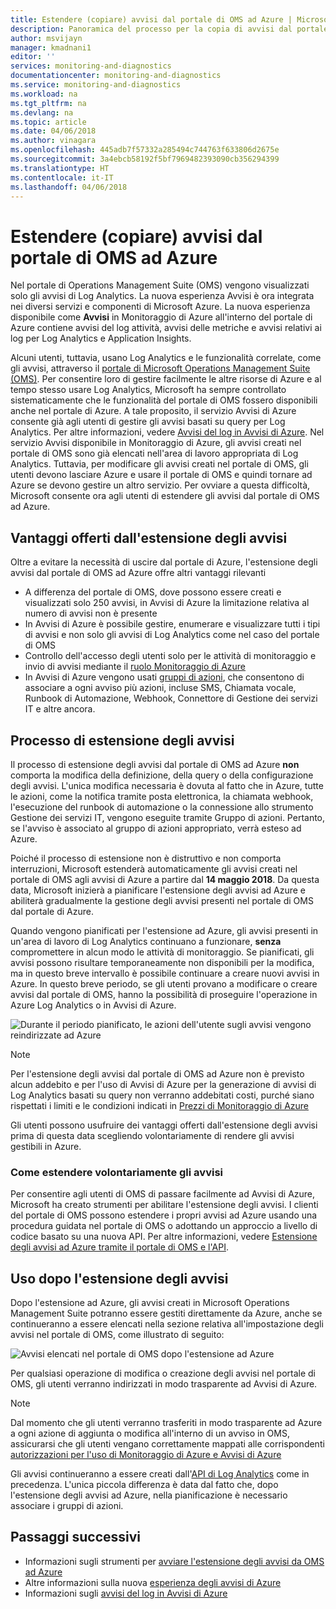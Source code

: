 ```yaml
---
title: Estendere (copiare) avvisi dal portale di OMS ad Azure | Microsoft Docs
description: Panoramica del processo per la copia di avvisi dal portale di OMS in Avvisi di Azure e informazioni sulle principali preoccupazioni dei clienti.
author: msvijayn
manager: kmadnani1
editor: ''
services: monitoring-and-diagnostics
documentationcenter: monitoring-and-diagnostics
ms.service: monitoring-and-diagnostics
ms.workload: na
ms.tgt_pltfrm: na
ms.devlang: na
ms.topic: article
ms.date: 04/06/2018
ms.author: vinagara
ms.openlocfilehash: 445adb7f57332a285494c744763f633806d2675e
ms.sourcegitcommit: 3a4ebcb58192f5bf7969482393090cb356294399
ms.translationtype: HT
ms.contentlocale: it-IT
ms.lasthandoff: 04/06/2018
---
```

# <a name="extend-copy-alerts-from-oms-portal-into-azure"></a>Estendere (copiare) avvisi dal portale di OMS ad Azure
Nel portale di Operations Management Suite (OMS) vengono visualizzati solo gli avvisi di Log Analytics.  La nuova esperienza Avvisi è ora integrata nei diversi servizi e componenti di Microsoft Azure. La nuova esperienza disponibile come **Avvisi** in Monitoraggio di Azure all'interno del portale di Azure contiene avvisi del log attività, avvisi delle metriche e avvisi relativi ai log per Log Analytics e Application Insights. 


Alcuni utenti, tuttavia, usano Log Analytics e le funzionalità correlate, come gli avvisi, attraverso il [portale di Microsoft Operations Management Suite (OMS)](../operations-management-suite/operations-management-suite-overview.md). Per consentire loro di gestire facilmente le altre risorse di Azure e al tempo stesso usare Log Analytics, Microsoft ha sempre controllato sistematicamente che le funzionalità del portale di OMS fossero disponibili anche nel portale di Azure. A tale proposito, il servizio Avvisi di Azure consente già agli utenti di gestire gli avvisi basati su query per Log Analytics. Per altre informazioni, vedere [Avvisi del log in Avvisi di Azure](monitor-alerts-unified-log.md). Nel servizio Avvisi disponibile in Monitoraggio di Azure, gli avvisi creati nel portale di OMS sono già elencati nell'area di lavoro appropriata di Log Analytics. Tuttavia, per modificare gli avvisi creati nel portale di OMS, gli utenti devono lasciare Azure e usare il portale di OMS e quindi tornare ad Azure se devono gestire un altro servizio. Per ovviare a questa difficoltà, Microsoft consente ora agli utenti di estendere gli avvisi dal portale di OMS ad Azure.

## <a name="benefits-of-extending-your-alerts"></a>Vantaggi offerti dall'estensione degli avvisi
Oltre a evitare la necessità di uscire dal portale di Azure, l'estensione degli avvisi dal portale di OMS ad Azure offre altri vantaggi rilevanti

- A differenza del portale di OMS, dove possono essere creati e visualizzati solo 250 avvisi, in Avvisi di Azure la limitazione relativa al numero di avvisi non è presente
- In Avvisi di Azure è possibile gestire, enumerare e visualizzare tutti i tipi di avvisi e non solo gli avvisi di Log Analytics come nel caso del portale di OMS
- Controllo dell'accesso degli utenti solo per le attività di monitoraggio e invio di avvisi mediante il [ruolo Monitoraggio di Azure](monitoring-roles-permissions-security.md)
- In Avvisi di Azure vengono usati [gruppi di azioni](monitoring-action-groups.md), che consentono di associare a ogni avviso più azioni, incluse SMS, Chiamata vocale, Runbook di Automazione, Webhook, Connettore di Gestione dei servizi IT e altre ancora. 

## <a name="process-of-extending-your-alerts"></a>Processo di estensione degli avvisi
Il processo di estensione degli avvisi dal portale di OMS ad Azure **non** comporta la modifica della definizione, della query o della configurazione degli avvisi. L'unica modifica necessaria è dovuta al fatto che in Azure, tutte le azioni, come la notifica tramite posta elettronica, la chiamata webhook, l'esecuzione del runbook di automazione o la connessione allo strumento Gestione dei servizi IT, vengono eseguite tramite Gruppo di azioni. Pertanto, se l'avviso è associato al gruppo di azioni appropriato, verrà esteso ad Azure.

Poiché il processo di estensione non è distruttivo e non comporta interruzioni, Microsoft estenderà automaticamente gli avvisi creati nel portale di OMS agli avvisi di Azure a partire dal **14 maggio 2018**. Da questa data, Microsoft inizierà a pianificare l'estensione degli avvisi ad Azure e abiliterà gradualmente la gestione degli avvisi presenti nel portale di OMS dal portale di Azure. 

Quando vengono pianificati per l'estensione ad Azure, gli avvisi presenti in un'area di lavoro di Log Analytics continuano a funzionare, **senza** compromettere in alcun modo le attività di monitoraggio. Se pianificati, gli avvisi possono risultare temporaneamente non disponibili per la modifica, ma in questo breve intervallo è possibile continuare a creare nuovi avvisi in Azure. In questo breve periodo, se gli utenti provano a modificare o creare avvisi dal portale di OMS, hanno la possibilità di proseguire l'operazione in Azure Log Analytics o in Avvisi di Azure.

 ![Durante il periodo pianificato, le azioni dell'utente sugli avvisi vengono reindirizzate ad Azure](./media/monitor-alerts-extend/ScheduledDirection.png)

> [!NOTE]
> Per l'estensione degli avvisi dal portale di OMS ad Azure non è previsto alcun addebito e per l'uso di Avvisi di Azure per la generazione di avvisi di Log Analytics basati su query non verranno addebitati costi, purché siano rispettati i limiti e le condizioni indicati in [Prezzi di Monitoraggio di Azure ](https://azure.microsoft.com/en-us/pricing/details/monitor/)  

Gli utenti possono usufruire dei vantaggi offerti dall'estensione degli avvisi prima di questa data scegliendo volontariamente di rendere gli avvisi gestibili in Azure.

### <a name="how-to-voluntarily-extending-your-alerts"></a>Come estendere volontariamente gli avvisi
Per consentire agli utenti di OMS di passare facilmente ad Avvisi di Azure, Microsoft ha creato strumenti per abilitare l'estensione degli avvisi. I clienti del portale di OMS possono estendere i propri avvisi ad Azure usando una procedura guidata nel portale di OMS o adottando un approccio a livello di codice basato su una nuova API. Per altre informazioni, vedere [Estensione degli avvisi ad Azure tramite il portale di OMS e l'API](monitoring-alerts-extend-tool.md).


## <a name="usage-after-extending-your-alerts"></a>Uso dopo l'estensione degli avvisi
Dopo l'estensione ad Azure, gli avvisi creati in Microsoft Operations Management Suite potranno essere gestiti direttamente da Azure, anche se continueranno a essere elencati nella sezione relativa all'impostazione degli avvisi nel portale di OMS, come illustrato di seguito:

 ![Avvisi elencati nel portale di OMS dopo l'estensione ad Azure](./media/monitor-alerts-extend/PostExtendList.png)

Per qualsiasi operazione di modifica o creazione degli avvisi nel portale di OMS, gli utenti verranno indirizzati in modo trasparente ad Avvisi di Azure. 

> [!NOTE]
> Dal momento che gli utenti verranno trasferiti in modo trasparente ad Azure a ogni azione di aggiunta o modifica all'interno di un avviso in OMS, assicurarsi che gli utenti vengano correttamente mappati alle corrispondenti [autorizzazioni per l'uso di Monitoraggio di Azure e Avvisi di Azure](monitoring-roles-permissions-security.md)

Gli avvisi continueranno a essere creati dall'[API di Log Analytics](../log-analytics/log-analytics-api-alerts.md) come in precedenza. L'unica piccola differenza è data dal fatto che, dopo l'estensione degli avvisi ad Azure, nella pianificazione è necessario associare i gruppi di azioni.

## <a name="next-steps"></a>Passaggi successivi

* Informazioni sugli strumenti per [avviare l'estensione degli avvisi da OMS ad Azure](monitoring-alerts-extend-tool.md)
* Altre informazioni sulla nuova [esperienza degli avvisi di Azure](monitoring-overview-unified-alerts.md)
* Informazioni sugli [avvisi del log in Avvisi di Azure](monitor-alerts-unified-log.md)
